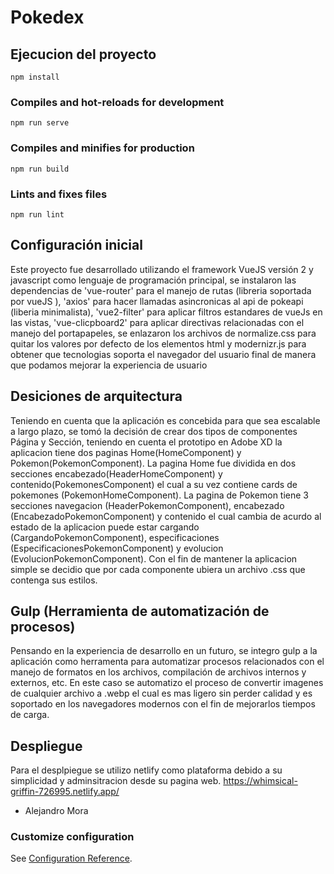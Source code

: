 # Pokedex
## Ejecucion del proyecto
```
npm install
```

### Compiles and hot-reloads for development
```
npm run serve
```

### Compiles and minifies for production
```
npm run build
```

### Lints and fixes files
```
npm run lint
```

## Configuración inicial
Este proyecto fue desarrollado utilizando el framework VueJS versión 2 y javascript como lenguaje de programación principal, se instalaron las dependencias 
de 'vue-router' para el manejo de rutas (libreria soportada por vueJS ), 'axios' para hacer llamadas asincronicas al api de pokeapi (liberia minimalista), 'vue2-filter' para aplicar filtros estandares de vueJs en las vistas, 'vue-clicpboard2' para aplicar  directivas relacionadas con el manejo del portapapeles, se enlazaron los archivos de normalize.css para quitar los valores por defecto de los elementos html y modernizr.js para obtener que tecnologias soporta el navegador del usuario final de manera que podamos mejorar la experiencia de usuario   

## Desiciones de arquitectura
Teniendo en cuenta que la aplicación es concebida para que sea escalable a largo plazo, se tomó la decisión de crear dos tipos de componentes Página y Sección, teniendo en cuenta el prototipo en Adobe XD la aplicacion tiene dos paginas Home(HomeComponent) y Pokemon(PokemonComponent). La pagina Home fue dividida en dos secciones encabezado(HeaderHomeComponent) y contenido(PokemonesComponent) el cual a su vez contiene cards de pokemones (PokemonHomeComponent). La pagina de Pokemon tiene 3 secciones navegacion (HeaderPokemonComponent), encabezado (EncabezadoPokemonComponent) y contenido el cual cambia de acurdo al estado de la aplicacion puede estar cargando  (CargandoPokemonComponent), especificaciones (EspecificacionesPokemonComponent) y evolucion (EvolucionPokemonComponent). 
Con el fin de mantener la aplicacion simple se decidio que por cada componente ubiera un archivo .css que contenga sus estilos. 

## Gulp (Herramienta de automatización de procesos)
Pensando en la experiencia de desarrollo en un futuro, se integro gulp a la aplicación como herramenta para automatizar procesos relacionados con el manejo de formatos en los archivos, compilación de archivos internos y externos, etc. En este caso se automatizo el proceso de convertir imagenes de cualquier archivo a .webp el cual es mas ligero sin perder calidad y es soportado en los navegadores modernos con el fin de mejorarlos tiempos de carga.  

## Despliegue
Para el desplpiegue se utilizo netlify como plataforma debido a su simplicidad y adminsitracion desde su pagina web.
https://whimsical-griffin-726995.netlify.app/

- Alejandro Mora


### Customize configuration
See [Configuration Reference](https://cli.vuejs.org/config/).
